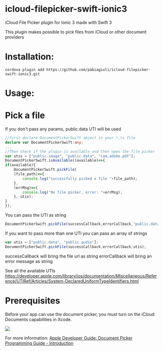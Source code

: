 # icloud-filepicker-swift-ionic3
iCloud File Picker plugin for Ionic 3 made with Swift 3

This plugin makes possible to pick files from iCloud or other document providers


Installation:
============
```
cordova plugin add https://github.com/pabiagioli/icloud-filepicker-swift-ionic3.git
```

Usage:
=====

Pick a file
===========

If you don't pass any params, public.data UTI will be used

```ts
//first declare DocumentPickerSwift object in your *.ts file
declare var DocumentPickerSwift:any;
...
//Then check if the plugin is available and then open the file picker
var utis = ["public.image", "public.data", "com.adobe.pdf"];
DocumentPickerSwift.isAvailable((available)=>{
if(available){
    DocumentPickerSwift.pickFile(
    (file_path)=>{
        console.log("successfully picked a file "+file_path);
    }, 
    (errMsg)=>{
        console.log("No file picker, error: "+errMsg);
    }, utis);
}
});
```

You can pass the UTI as string
```ts
DocumentPickerSwift.pickFile(successCallback,errorCallback,"public.data");
```

If you want to pass more than one UTI you can pass an array of strings
```ts
var utis = ["public.data", "public.audio"];
DocumentPickerSwift.pickFile(successCallback,errorCallback,utis);
```

successCallback will bring the file url as string
errorCallback will bring an error message as string


See all the available UTIs https://developer.apple.com/library/ios/documentation/Miscellaneous/Reference/UTIRef/Articles/System-DeclaredUniformTypeIdentifiers.html

Prerequisites
=============

Before your app can use the document picker, you must turn on the iCloud Documents capabilities in Xcode.  

![](https://developer.apple.com/library/ios/documentation/FileManagement/Conceptual/DocumentPickerProgrammingGuide/Art/Enabling%20iCloud%20Documents_2x.png)

For more information:
[Apple Developer Guide: Document Picker Programming Guide - Introduction](https://developer.apple.com/library/ios/documentation/FileManagement/Conceptual/DocumentPickerProgrammingGuide/Introduction/Introduction.html)
